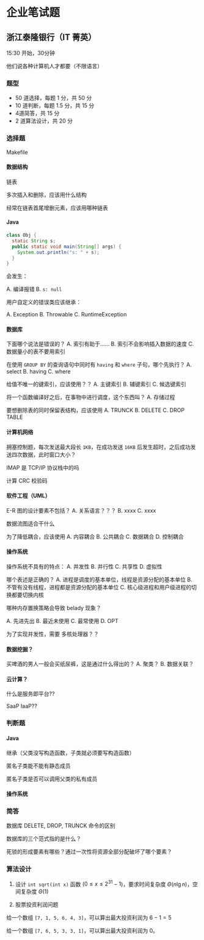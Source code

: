 # 企业笔试题

## 浙江泰隆银行（IT 菁英）

15:30 开始，30分钟

他们说各种计算机人才都要（不限语言）

### 题型

- 50 道选择，每题 1 分，共 50 分
- 10 道判断，每题 1.5 分，共 15 分
- 4道简答，共 15 分
- 2 道算法设计，共 20 分

### 选择题

Makefile

#### 数据结构

链表

多次插入和删除，应该用什么结构

经常在链表首尾增删元素，应该用哪种链表

#### Java

```java
class Obj {
  static String s;
  public static void main(String[] args) {
    System.out.println("s: " + s);
  }
}
```

会发生：

A. 编译报错
B. `s: null`

用户自定义的错误类应该继承：

A. Exception
B. Throwable
C. RuntimeException

#### 数据库

下面哪个说法是错误的？
A. 索引有助于……
B. 索引不会影响插入数据的速度
C. 数据量小的表不要用索引

在使用 `GROUP BY` 的查询语句中同时有 `having` 和 `where` 子句，哪个先执行？
A. select
B. having
C. where

给值不唯一的键索引，应该使用？？
A. 主键索引
B. 辅键索引
C. 候选键索引

将一个函数编译好之后，在事物中进行调度，这个东西叫？
A. 存储过程

要想删除表的同时保留表结构，应该使用
A. TRUNCK
B. DELETE
C. DROP TABLE

#### 计算机网络

拥塞控制题，每次发送最大段长 `1KB`，在成功发送 `16KB` 后发生超时，之后成功发送四次数据，此时窗口大小？

IMAP 是 TCP/IP 协议栈中的吗

计算 CRC 校验码

#### 软件工程（UML）

E-R 图的设计要素不包括？
A. 关系语言？？？
B. xxxx
C. xxxx

数据流图适合干什么

为了降低耦合，应该使用
A. 内容耦合
B. 公共耦合
C. 数据耦合
D. 控制耦合

#### 操作系统

操作系统不具有的特点：
A. 并发性
B. 并行性
C. 共享性
D. 虚拟性

哪个表述是正确的？
A. 进程是调度的基本单位，线程是资源分配的基本单位
B. 不管有没有线程，进程都是资源分配的基本单位
C. 核心级进程和用户级进程的切换都要切换内核

哪种内存置换策略会导致 belady 现象？

A. 先进先出
B. 最近未使用
C. 最常使用
D. OPT

为了实现并发性，需要
多核处理器？？

#### 数据挖掘？

买啤酒的男人一般会买纸尿裤，这是通过什么得出的？
A. 聚类？
B. 数据关联？

#### 云计算？

什么是服务即平台??

SaaP IaaP??

### 判断题

#### Java

继承（父类没写构造函数，子类就必须要写构造函数）

匿名子类能不能有静态成员

匿名子类是否可以调用父类的私有成员

#### 操作系统

### 简答

数据库 DELETE, DROP, TRUNCK 命令的区别

数据库的三个范式指的是什么？

死锁的形成要素有哪些？通过一次性将资源全部分配破坏了哪个要素？

### 算法设计

1. 设计 `int sqrt(int x)` 函数 ($0\leqslant x\leqslant 2^{31}-1$)，要求时间复杂度 $\Theta(n\lg{n})$，空间复杂度 $\Theta(1)$

2. 股票投资利润问题

给一个数组 `[7, 1, 5, 6, 4, 3]`，可以算出最大投资利润为 $6-1=5$

给一个数组 `[7, 6, 5, 3, 3, 1]`，可以算出最大投资利润为 $0$。